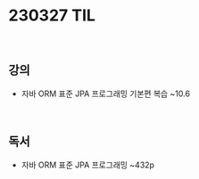 # 230327 TIL
<br>

## 강의
- 자바 ORM 표준 JPA 프로그래밍 기본편 복습 ~10.6
<br>

## 독서
- 자바 ORM 표준 JPA 프로그래밍 ~432p
